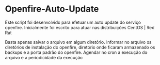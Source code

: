 # Openfire-Auto-Update

Este script foi desenvolvido para efetuar um auto update do serviço openfire.
Inicialmente foi escrito para atuar nas distribuições CentOS | Red Rat

Basta apenas salvar o arquivo em algum diretório.
Informar no arquivo os diretórios de instalação do openfire, diretório onde ficaram armazenado os backups e a porta padrão do openfire.
Agendar no cron a execução do arquivo e a periodicidade da execução 
